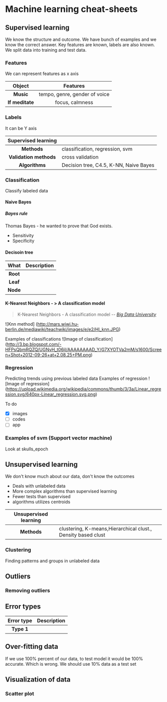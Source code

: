 # Machine learning cheat-sheets

## Supervised learning 
We know the structure and outcome.
We have bunch of examples and we know the correct answer.
Key features are known, labels are also known.
We split data into training and test data.

### Features
We can represent features as x axis

| Object | Features |
|:------:|:--------:|
| **Music** | tempo, genre, gender of voice |
| **If meditate** | focus, calmness |

### Labels
It can be Y axis 


| Supervised learning |                             |
|:---------------------:|:---------------------------|
| **Methods**             |classification, regression, svm|
| **Validation methods**  |cross validation                |
| **Algorithms**          |Decision tree, C4.5, K-NN, Naive Bayes|

### Classification
Classify labeled data


#### Naive Bayes

##### Bayes rule
Thomas Bayes - he wanted to prove that God exists.

* Sensitivity
* Specificity

#### Decisoin tree

| What       | Description      |
|:----------:|:-----------------|
| **Root**   |                  |
| **Leaf**   |                  |
| **Node**   |                  |

#### K-Nearest Neighbors - > A classification model

> K-Nearest Neighbors - A classification model
> -- <cite>[Big Data University][1]</cite>

![Knn method]
(http://mars.wiwi.hu-berlin.de/mediawiki/teachwiki/images/e/e2/Hl_knn.JPG)

[1]:https://courses.bigdatauniversity.com

Examples of classifications
![Image of classification]
(http://3.bp.blogspot.com/-HFPsQbmRQZQ/UGNvH_t06jI/AAAAAAAAD_Y/G7XYOTVa2mM/s1600/Screen+Shot+2012-09-26+at+2.08.25+PM.png)

### Regression
Predicting trends using previous labeled data
Examples of regression
![Image of regression]
(https://upload.wikimedia.org/wikipedia/commons/thumb/3/3a/Linear_regression.svg/640px-Linear_regression.svg.png)

To do

- [X] images
- [ ] codes
- [ ] app

### Examples of svm (Support vector machine)
Look at skulls_epoch

## Unsupervised learning
We don't know much about our data, don't know the outcomes

* Deals with unlabeled data
* More complex algorithms than supervised learning
* Fewer tests than supervised
* algorithms utilizes centroids

| Unsupervised learning |           |
|:---------------------:|:----------|
| **Methods**           |clustering, K-means,Hierarchical clust., Density based clust  |

### Clustering
Finding patterns and groups in unlabeled data

## Outliers

### Removing outliers

## Error types

| Error type | Description |
|:----------:|:------------|
| **Type 1** |             |

## Over-fitting data
If we use 100% percent of our data, to test model it would be 100% accurate.
Which is wrong. We should use 10% data as a test set

## Visualization of data

### Scatter plot